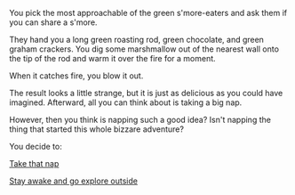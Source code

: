 You pick the most approachable of the green s'more-eaters and ask them if you can share a s'more.

They hand you a long green roasting rod, green chocolate, and green graham crackers. You dig some marshmallow out of
the nearest wall onto the tip of the rod and warm it over the fire for a moment.

When it catches fire, you blow it out.

The result looks a little strange, but it is just as delicious as you could have imagined. Afterward, all you can
think about is taking a big nap.

However, then you think is napping such a good idea?  Isn't napping the thing that started this whole bizzare adventure?

You decide to:

[Take that nap](../../marshmallow.md)

[Stay awake and go explore outside](../../../explore-outside/explore-outside.md)
